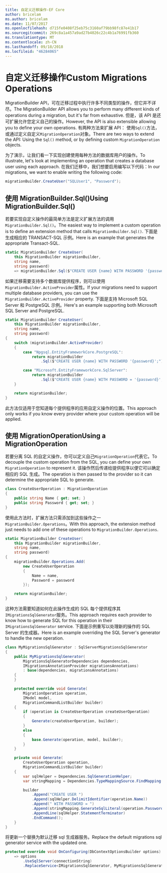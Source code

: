 ```yaml
---
title: 自定义迁移操作-EF Core
author: bricelam
ms.author: bricelam
ms.date: 11/07/2017
ms.openlocfilehash: d715fe0408f25eb75c3160af79bb98fc87e41b17
ms.sourcegitcommit: 269c8a1a457a9ad27b4026c22c4b1a76991fb360
ms.translationtype: MT
ms.contentlocale: zh-CN
ms.lasthandoff: 09/18/2018
ms.locfileid: "46284065"
---
```

<a name="custom-migrations-operations"></a><span data-ttu-id="fce69-102">自定义迁移操作</span><span class="sxs-lookup"><span data-stu-id="fce69-102">Custom Migrations Operations</span></span>
============================
<span data-ttu-id="fce69-103">MigrationBuilder API，可在迁移过程中执行许多不同类型的操作，但它并不详尽。</span><span class="sxs-lookup"><span data-stu-id="fce69-103">The MigrationBuilder API allows you to perform many different kinds of operations during a migration, but it's far from exhaustive.</span></span> <span data-ttu-id="fce69-104">但是，该 API 是还可扩展允许您定义自己的操作。</span><span class="sxs-lookup"><span data-stu-id="fce69-104">However, the API is also extensible allowing you to define your own operations.</span></span> <span data-ttu-id="fce69-105">有两种方法来扩展 API： 使用`Sql()`方法，或通过定义自定义`MigrationOperation`对象。</span><span class="sxs-lookup"><span data-stu-id="fce69-105">There are two ways to extend the API: Using the `Sql()` method, or by defining custom `MigrationOperation` objects.</span></span>

<span data-ttu-id="fce69-106">为了演示，让我们看一下实现创建使用每种方法的数据库用户的操作。</span><span class="sxs-lookup"><span data-stu-id="fce69-106">To illustrate, let's look at implementing an operation that creates a database user using each approach.</span></span> <span data-ttu-id="fce69-107">在我们迁移中，我们想要启用编写以下代码：</span><span class="sxs-lookup"><span data-stu-id="fce69-107">In our migrations, we want to enable writing the following code:</span></span>

``` csharp
migrationBuilder.CreateUser("SQLUser1", "Password");
```

<a name="using-migrationbuildersql"></a><span data-ttu-id="fce69-108">使用 MigrationBuilder.Sql()</span><span class="sxs-lookup"><span data-stu-id="fce69-108">Using MigrationBuilder.Sql()</span></span>
----------------------------
<span data-ttu-id="fce69-109">若要实现自定义操作的最简单方法是定义扩展方法的调用`MigrationBuilder.Sql()`。</span><span class="sxs-lookup"><span data-stu-id="fce69-109">The easiest way to implement a custom operation is to define an extension method that calls `MigrationBuilder.Sql()`.</span></span>
<span data-ttu-id="fce69-110">下面是生成相应的 TRANSACT-SQL 示例。</span><span class="sxs-lookup"><span data-stu-id="fce69-110">Here is an example that generates the appropriate Transact-SQL.</span></span>

``` csharp
static MigrationBuilder CreateUser(
    this MigrationBuilder migrationBuilder,
    string name,
    string password)
    => migrationBuilder.Sql($"CREATE USER {name} WITH PASSWORD '{password}';");
```

<span data-ttu-id="fce69-111">如果迁移需要支持多个数据库提供程序，则可以使用`MigrationBuilder.ActiveProvider`属性。</span><span class="sxs-lookup"><span data-stu-id="fce69-111">If your migrations need to support multiple database providers, you can use the `MigrationBuilder.ActiveProvider` property.</span></span> <span data-ttu-id="fce69-112">下面是支持 Microsoft SQL Server 和 PostgreSQL 示例。</span><span class="sxs-lookup"><span data-stu-id="fce69-112">Here's an example supporting both Microsoft SQL Server and PostgreSQL.</span></span>

``` csharp
static MigrationBuilder CreateUser(
    this MigrationBuilder migrationBuilder,
    string name,
    string password)
{
    switch (migrationBuilder.ActiveProvider)
    {
        case "Npgsql.EntityFrameworkCore.PostgreSQL":
            return migrationBuilder
                .Sql($"CREATE USER {name} WITH PASSWORD '{password}';");

        case "Microsoft.EntityFrameworkCore.SqlServer":
            return migrationBuilder
                .Sql($"CREATE USER {name} WITH PASSWORD = '{password}';");
    }

    return migrationBuilder;
}
```

<span data-ttu-id="fce69-113">此方法仅适用于您知道每个提供程序的应用自定义操作的位置。</span><span class="sxs-lookup"><span data-stu-id="fce69-113">This approach only works if you know every provider where your custom operation will be applied.</span></span>

<a name="using-a-migrationoperation"></a><span data-ttu-id="fce69-114">使用 MigrationOperation</span><span class="sxs-lookup"><span data-stu-id="fce69-114">Using a MigrationOperation</span></span>
---------------------------
<span data-ttu-id="fce69-115">若要分离 SQL 的自定义操作，你可以定义自己`MigrationOperation`代表它。</span><span class="sxs-lookup"><span data-stu-id="fce69-115">To decouple the custom operation from the SQL, you can define your own `MigrationOperation` to represent it.</span></span> <span data-ttu-id="fce69-116">该操作然后传递给提供程序以便它可以确定相应的 SQL 生成。</span><span class="sxs-lookup"><span data-stu-id="fce69-116">The operation is then passed to the provider so it can determine the appropriate SQL to generate.</span></span>

``` csharp
class CreateUserOperation : MigrationOperation
{
    public string Name { get; set; }
    public string Password { get; set; }
}
```

<span data-ttu-id="fce69-117">使用此方法时，扩展方法只需添加到这些操作之一`MigrationBuilder.Operations`。</span><span class="sxs-lookup"><span data-stu-id="fce69-117">With this approach, the extension method just needs to add one of these operations to `MigrationBuilder.Operations`.</span></span>

``` csharp
static MigrationBuilder CreateUser(
    this MigrationBuilder migrationBuilder,
    string name,
    string password)
{
    migrationBuilder.Operations.Add(
        new CreateUserOperation
        {
            Name = name,
            Password = password
        });

    return migrationBuilder;
}
```

<span data-ttu-id="fce69-118">这种方法需要知道如何在此操作生成的 SQL 每个提供程序其`IMigrationsSqlGenerator`服务。</span><span class="sxs-lookup"><span data-stu-id="fce69-118">This approach requires each provider to know how to generate SQL for this operation in their `IMigrationsSqlGenerator` service.</span></span> <span data-ttu-id="fce69-119">下面是示例重写以处理新的操作的 SQL Server 的生成器。</span><span class="sxs-lookup"><span data-stu-id="fce69-119">Here is an example overriding the SQL Server's generator to handle the new operation.</span></span>

``` csharp
class MyMigrationsSqlGenerator : SqlServerMigrationsSqlGenerator
{
    public MyMigrationsSqlGenerator(
        MigrationsSqlGeneratorDependencies dependencies,
        IMigrationsAnnotationProvider migrationsAnnotations)
        : base(dependencies, migrationsAnnotations)
    {
    }

    protected override void Generate(
        MigrationOperation operation,
        IModel model,
        MigrationCommandListBuilder builder)
    {
        if (operation is CreateUserOperation createUserOperation)
        {
            Generate(createUserOperation, builder);
        }
        else
        {
            base.Generate(operation, model, builder);
        }
    }

    private void Generate(
        CreateUserOperation operation,
        MigrationCommandListBuilder builder)
    {
        var sqlHelper = Dependencies.SqlGenerationHelper;
        var stringMapping = Dependencies.TypeMappingSource.FindMapping(typeof(string));

        builder
            .Append("CREATE USER ")
            .Append(sqlHelper.DelimitIdentifier(operation.Name))
            .Append(" WITH PASSWORD = ")
            .Append(stringMapping.GenerateSqlLiteral(operation.Password))
            .AppendLine(sqlHelper.StatementTerminator)
            .EndCommand();
    }
}
```

<span data-ttu-id="fce69-120">将更新一个替换为默认迁移 sql 生成器服务。</span><span class="sxs-lookup"><span data-stu-id="fce69-120">Replace the default migrations sql generator service with the updated one.</span></span>

``` csharp
protected override void OnConfiguring(DbContextOptionsBuilder options)
    => options
        .UseSqlServer(connectionString)
        .ReplaceService<IMigrationsSqlGenerator, MyMigrationsSqlGenerator>();
```
